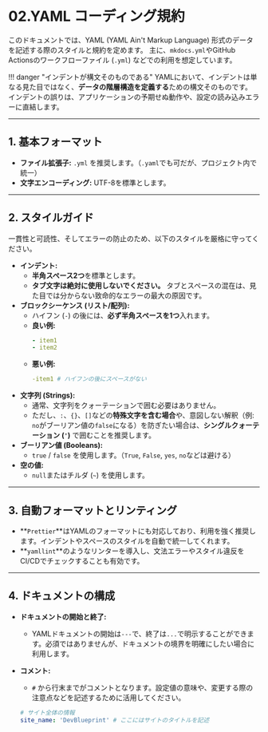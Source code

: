 # 02.YAML コーディング規約

このドキュメントでは、YAML (YAML Ain't Markup Language) 形式のデータを記述する際のスタイルと規約を定めます。
主に、`mkdocs.yml`やGitHub Actionsのワークフローファイル (`.yml`) などでの利用を想定しています。

!!! danger "インデントが構文そのものである"
    YAMLにおいて、インデントは単なる見た目ではなく、**データの階層構造を定義する**ための構文そのものです。
    インデントの誤りは、アプリケーションの予期せぬ動作や、設定の読み込みエラーに直結します。

---

## 1. 基本フォーマット

*   **ファイル拡張子:** `.yml` を推奨します。（`.yaml`でも可だが、プロジェクト内で統一）
*   **文字エンコーディング:** UTF-8を標準とします。

---

## 2. スタイルガイド

一貫性と可読性、そしてエラーの防止のため、以下のスタイルを厳格に守ってください。

*   **インデント:**
    *   **半角スペース2つ**を標準とします。
    *   **タブ文字は絶対に使用しないでください。** タブとスペースの混在は、見た目では分からない致命的なエラーの最大の原因です。
*   **ブロックシーケンス (リスト/配列):**
    *   ハイフン (`-`) の後には、**必ず半角スペースを1つ**入れます。
    *   **良い例:**
        ```yaml
        - item1
        - item2
        ```
    *   **悪い例:**
        ```yaml
        -item1 # ハイフンの後にスペースがない
        ```
*   **文字列 (Strings):**
    *   通常、文字列をクォーテーションで囲む必要はありません。
    *   ただし、`:`、`{}`、`[]`などの**特殊文字を含む場合**や、意図しない解釈（例: `no`がブーリアン値の`false`になる）を防ぎたい場合は、**シングルクォーテーション (`'`)** で囲むことを推奨します。
*   **ブーリアン値 (Booleans):**
    *   `true` / `false` を使用します。（`True`, `False`, `yes`, `no`などは避ける）
*   **空の値:**
    *   `null`またはチルダ (`~`) を使用します。

---

## 3. 自動フォーマットとリンティング

*   **`Prettier`**はYAMLのフォーマットにも対応しており、利用を強く推奨します。インデントやスペースのスタイルを自動で統一してくれます。
*   **`yamllint`**のようなリンターを導入し、文法エラーやスタイル違反をCI/CDでチェックすることも有効です。

---

## 4. ドキュメントの構成

*   **ドキュメントの開始と終了:**
    *   YAMLドキュメントの開始は`---`で、終了は`...`で明示することができます。必須ではありませんが、ドキュメントの境界を明確にしたい場合に利用します。
*   **コメント:**
    *   `#` から行末までがコメントとなります。設定値の意味や、変更する際の注意点などを記述するために活用してください。

    ```yaml
    # サイト全体の情報
    site_name: 'DevBlueprint' # ここにはサイトのタイトルを記述
    ```
    